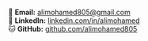 📧 **Email:** alimohamed805@gmail.com  
🔗 **LinkedIn:** [linkedin.com/in/alimohamed](https://www.linkedin.com/in/alimohamed11/)  
🐱 **GitHub:** [github.com/alimohamed805](https://github.com/alimohamed805)  
